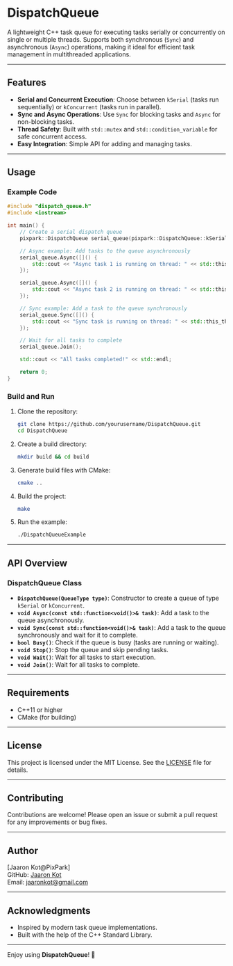 # DispatchQueue

A lightweight C++ task queue for executing tasks serially or concurrently on single or multiple threads. Supports both synchronous (`Sync`) and asynchronous (`Async`) operations, making it ideal for efficient task management in multithreaded applications.

---

## Features

- **Serial and Concurrent Execution**: Choose between `kSerial` (tasks run sequentially) or `kConcurrent` (tasks run in parallel).
- **Sync and Async Operations**: Use `Sync` for blocking tasks and `Async` for non-blocking tasks.
- **Thread Safety**: Built with `std::mutex` and `std::condition_variable` for safe concurrent access.
- **Easy Integration**: Simple API for adding and managing tasks.

---

## Usage

### Example Code

```cpp
#include "dispatch_queue.h"
#include <iostream>

int main() {
    // Create a serial dispatch queue
    pixpark::DispatchQueue serial_queue(pixpark::DispatchQueue::kSerial);

    // Async example: Add tasks to the queue asynchronously
    serial_queue.Async([]() {
        std::cout << "Async task 1 is running on thread: " << std::this_thread::get_id() << std::endl;
    });

    serial_queue.Async([]() {
        std::cout << "Async task 2 is running on thread: " << std::this_thread::get_id() << std::endl;
    });

    // Sync example: Add a task to the queue synchronously
    serial_queue.Sync([]() {
        std::cout << "Sync task is running on thread: " << std::this_thread::get_id() << std::endl;
    });

    // Wait for all tasks to complete
    serial_queue.Join();

    std::cout << "All tasks completed!" << std::endl;

    return 0;
}
```

### Build and Run

1. Clone the repository:
   ```bash
   git clone https://github.com/yourusername/DispatchQueue.git
   cd DispatchQueue
   ```

2. Create a build directory:
   ```bash
   mkdir build && cd build
   ```

3. Generate build files with CMake:
   ```bash
   cmake ..
   ```

4. Build the project:
   ```bash
   make
   ```

5. Run the example:
   ```bash
   ./DispatchQueueExample
   ```

---

## API Overview

### DispatchQueue Class

- **`DispatchQueue(QueueType type)`**: Constructor to create a queue of type `kSerial` or `kConcurrent`.
- **`void Async(const std::function<void()>& task)`**: Add a task to the queue asynchronously.
- **`void Sync(const std::function<void()>& task)`**: Add a task to the queue synchronously and wait for it to complete.
- **`bool Busy()`**: Check if the queue is busy (tasks are running or waiting).
- **`void Stop()`**: Stop the queue and skip pending tasks.
- **`void Wait()`**: Wait for all tasks to start execution.
- **`void Join()`**: Wait for all tasks to complete.

---

## Requirements

- C++11 or higher
- CMake (for building)

---

## License

This project is licensed under the MIT License. See the [LICENSE](LICENSE) file for details.

---

## Contributing

Contributions are welcome! Please open an issue or submit a pull request for any improvements or bug fixes.

---

## Author

[Jaaron Kot@PixPark]  
GitHub: [Jaaron Kot](https://github.com/jaaronkot)  
Email: jaaronkot@gmail.com

---

## Acknowledgments

- Inspired by modern task queue implementations.
- Built with the help of the C++ Standard Library.

---

Enjoy using **DispatchQueue**! 🚀